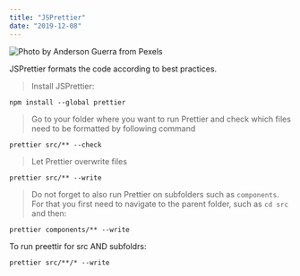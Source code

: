 ```yaml
---
title: "JSPrettier"
date: "2019-12-08"
---
```


![](https://i.imgur.com/GNpxcbc.jpg "Photo by Anderson Guerra from Pexels")

JSPrettier formats the code according to best practices.

> Install JSPrettier:
```
npm install --global prettier
```

> Go to your folder where you want to run Prettier and check which files need to be formatted by following command
```
prettier src/** --check
```
> Let Prettier overwrite files
```
prettier src/** --write
```
>Do not forget to also run Prettier on subfolders such as <code>components</code>. For that you first need to navigate to the parent folder, such as <code>cd src</code> and then:
```
prettier components/** --write
```

To run preettir for src AND subfoldrs:
```
prettier src/**/* --write
```
